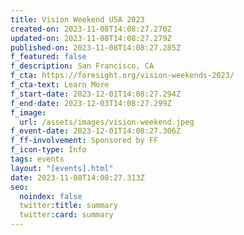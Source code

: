 ```yaml
---
title: Vision Weekend USA 2023
created-on: 2023-11-08T14:08:27.270Z
updated-on: 2023-11-08T14:08:27.279Z
published-on: 2023-11-08T14:08:27.285Z
f_featured: false
f_description: San Francisco, CA
f_cta: https://foresight.org/vision-weekends-2023/
f_cta-text: Learn More
f_start-date: 2023-12-01T14:08:27.294Z
f_end-date: 2023-12-03T14:08:27.299Z
f_image:
  url: /assets/images/vision-weekend.jpeg
f_event-date: 2023-12-01T14:08:27.306Z
f_ff-involvement: Sponsored by FF
f_icon-type: Info
tags: events
layout: "[events].html"
date: 2023-11-08T14:08:27.313Z
seo:
  noindex: false
  twitter:title: summary
  twitter:card: summary
---
```

